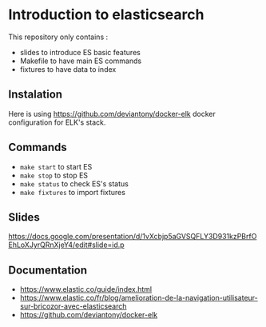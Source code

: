 # Introduction to elasticsearch

This repository only contains :
- slides to introduce ES basic features
- Makefile to have main ES commands
- fixtures to have data to index


## Instalation
Here is using https://github.com/deviantony/docker-elk docker configuration for ELK's stack.

## Commands

- `make start` to start ES
- `make stop` to stop ES
- `make status` to check ES's status
- `make fixtures` to import fixtures

## Slides
https://docs.google.com/presentation/d/1vXcbjp5aGVSQFLY3D931kzPBrfOEhLoXJyrQRnXjeY4/edit#slide=id.p

## Documentation
- https://www.elastic.co/guide/index.html
- https://www.elastic.co/fr/blog/amelioration-de-la-navigation-utilisateur-sur-bricozor-avec-elasticsearch
- https://github.com/deviantony/docker-elk